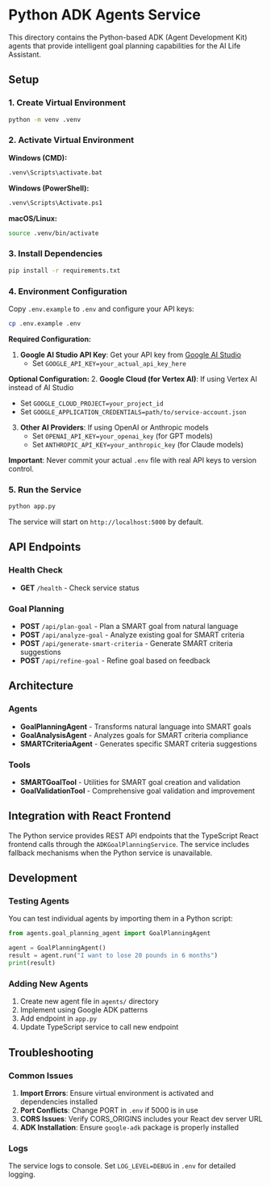 # Python ADK Agents Service

This directory contains the Python-based ADK (Agent Development Kit) agents that provide intelligent goal planning capabilities for the AI Life Assistant.

## Setup

### 1. Create Virtual Environment
```bash
python -m venv .venv
```

### 2. Activate Virtual Environment

**Windows (CMD):**
```bash
.venv\Scripts\activate.bat
```

**Windows (PowerShell):**
```bash
.venv\Scripts\Activate.ps1
```

**macOS/Linux:**
```bash
source .venv/bin/activate
```

### 3. Install Dependencies
```bash
pip install -r requirements.txt
```

### 4. Environment Configuration
Copy `.env.example` to `.env` and configure your API keys:
```bash
cp .env.example .env
```

**Required Configuration:**
1. **Google AI Studio API Key**: Get your API key from [Google AI Studio](https://aistudio.google.com/app/apikey)
   - Set `GOOGLE_API_KEY=your_actual_api_key_here`

**Optional Configuration:**
2. **Google Cloud (for Vertex AI)**: If using Vertex AI instead of AI Studio
   - Set `GOOGLE_CLOUD_PROJECT=your_project_id`
   - Set `GOOGLE_APPLICATION_CREDENTIALS=path/to/service-account.json`

3. **Other AI Providers**: If using OpenAI or Anthropic models
   - Set `OPENAI_API_KEY=your_openai_key` (for GPT models)
   - Set `ANTHROPIC_API_KEY=your_anthropic_key` (for Claude models)

**Important**: Never commit your actual `.env` file with real API keys to version control.

### 5. Run the Service
```bash
python app.py
```

The service will start on `http://localhost:5000` by default.

## API Endpoints

### Health Check
- **GET** `/health` - Check service status

### Goal Planning
- **POST** `/api/plan-goal` - Plan a SMART goal from natural language
- **POST** `/api/analyze-goal` - Analyze existing goal for SMART criteria
- **POST** `/api/generate-smart-criteria` - Generate SMART criteria suggestions
- **POST** `/api/refine-goal` - Refine goal based on feedback

## Architecture

### Agents
- **GoalPlanningAgent** - Transforms natural language into SMART goals
- **GoalAnalysisAgent** - Analyzes goals for SMART criteria compliance
- **SMARTCriteriaAgent** - Generates specific SMART criteria suggestions

### Tools
- **SMARTGoalTool** - Utilities for SMART goal creation and validation
- **GoalValidationTool** - Comprehensive goal validation and improvement

## Integration with React Frontend

The Python service provides REST API endpoints that the TypeScript React frontend calls through the `ADKGoalPlanningService`. The service includes fallback mechanisms when the Python service is unavailable.

## Development

### Testing Agents
You can test individual agents by importing them in a Python script:

```python
from agents.goal_planning_agent import GoalPlanningAgent

agent = GoalPlanningAgent()
result = agent.run("I want to lose 20 pounds in 6 months")
print(result)
```

### Adding New Agents
1. Create new agent file in `agents/` directory
2. Implement using Google ADK patterns
3. Add endpoint in `app.py`
4. Update TypeScript service to call new endpoint

## Troubleshooting

### Common Issues

1. **Import Errors**: Ensure virtual environment is activated and dependencies installed
2. **Port Conflicts**: Change PORT in `.env` if 5000 is in use
3. **CORS Issues**: Verify CORS_ORIGINS includes your React dev server URL
4. **ADK Installation**: Ensure `google-adk` package is properly installed

### Logs
The service logs to console. Set `LOG_LEVEL=DEBUG` in `.env` for detailed logging.